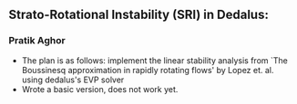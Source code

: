 ## Strato-Rotational Instability (SRI) in Dedalus:

### Pratik Aghor

* The plan is as follows: implement the linear stability analysis from `The Boussinesq approximation in rapidly rotating flows' by Lopez et. al. using dedalus's EVP solver
* Wrote a basic version, does not work yet. 
